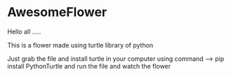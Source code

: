 # AwesomeFlower
Hello all .....


This is a flower made using turtle library of python

Just grab the file and install turtle in your computer using command --> pip install PythonTurtle and run the file and watch the flower

